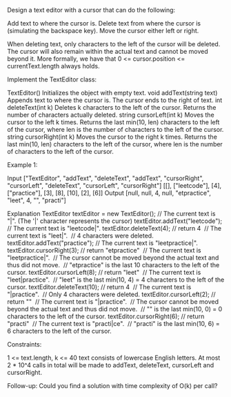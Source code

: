 
Design a text editor with a cursor that can do the following:


Add text to where the cursor is.
Delete text from where the cursor is (simulating the backspace key).
Move the cursor either left or right.


When deleting text, only characters to the left of the cursor will be
deleted. The cursor will also remain within the actual text and cannot be
moved beyond it. More formally, we have that 0 <= cursor.position <=
currentText.length always holds.

Implement the TextEditor class:


TextEditor() Initializes the object with empty text.
void addText(string text) Appends text to where the cursor is. The cursor
ends to the right of text.
int deleteText(int k) Deletes k characters to the left of the cursor. Returns
the number of characters actually deleted.
string cursorLeft(int k) Moves the cursor to the left k times. Returns the
last min(10, len) characters to the left of the cursor, where len is the
number of characters to the left of the cursor.
string cursorRight(int k) Moves the cursor to the right k times. Returns the
last min(10, len) characters to the left of the cursor, where len is the
number of characters to the left of the cursor.



Example 1:


Input
["TextEditor", "addText", "deleteText", "addText", "cursorRight",
"cursorLeft", "deleteText", "cursorLeft", "cursorRight"]
[[], ["leetcode"], [4], ["practice"], [3], [8], [10], [2], [6]]
Output
[null, null, 4, null, "etpractice", "leet", 4, "", "practi"]

Explanation
TextEditor textEditor = new TextEditor(); // The current text is "|". (The
'|' character represents the cursor)
textEditor.addText("leetcode"); // The current text is "leetcode|".
textEditor.deleteText(4); // return 4
⁠                         // The current text is "leet|". 
⁠                         // 4 characters were deleted.
textEditor.addText("practice"); // The current text is "leetpractice|". 
textEditor.cursorRight(3); // return "etpractice"
⁠                          // The current text is "leetpractice|". 
⁠                          // The cursor cannot be moved beyond the actual
text and thus did not move.
⁠                          // "etpractice" is the last 10 characters to the
left of the cursor.
textEditor.cursorLeft(8); // return "leet"
⁠                         // The current text is "leet|practice".
⁠                         // "leet" is the last min(10, 4) = 4 characters to
the left of the cursor.
textEditor.deleteText(10); // return 4
⁠                          // The current text is "|practice".
⁠                          // Only 4 characters were deleted.
textEditor.cursorLeft(2); // return ""
⁠                         // The current text is "|practice".
⁠                         // The cursor cannot be moved beyond the actual
text and thus did not move. 
⁠                         // "" is the last min(10, 0) = 0 characters to the
left of the cursor.
textEditor.cursorRight(6); // return "practi"
⁠                          // The current text is "practi|ce".
⁠                          // "practi" is the last min(10, 6) = 6 characters
to the left of the cursor.



Constraints:


1 <= text.length, k <= 40
text consists of lowercase English letters.
At most 2 * 10^4 calls in total will be made to addText, deleteText,
cursorLeft and cursorRight.



Follow-up: Could you find a solution with time complexity of O(k) per call?



